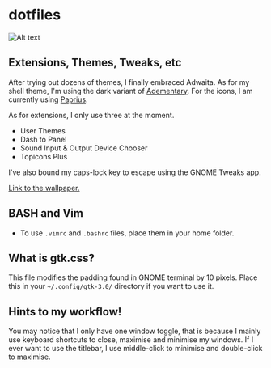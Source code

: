 # dotfiles

![Alt text](https://raw.githubusercontent.com/digiberk/dotfiles/master/screenshot.png)

## Extensions, Themes, Tweaks, etc

After trying out dozens of themes, I finally embraced Adwaita. As for my shell theme, I'm using the dark variant of [Adementary](https://github.com/hrdwrrsk/adementary-theme). For the icons, I am currently using [Paprius](https://github.com/PapirusDevelopmentTeam/papirus-icon-theme).

As for extensions, I only use three at the moment.

* User Themes
* Dash to Panel
* Sound Input & Output Device Chooser
* Topicons Plus

I've also bound my caps-lock key to escape using the GNOME Tweaks app.

[Link to the wallpaper.](https://unsplash.com/photos/cuTk59eNHUE) 

## BASH and Vim

* To use `.vimrc` and `.bashrc` files, place them in your home folder.

## What is gtk.css?

This file modifies the padding found in GNOME terminal by 10 pixels. Place this in your `~/.config/gtk-3.0/` directory if you want to use it.

## Hints to my workflow!

You may notice that I only have one window toggle, that is because I mainly use keyboard shortcuts to close, maximise and minimise my windows. If I ever want to use the titlebar, I use middle-click to minimise and double-click to maximise.
